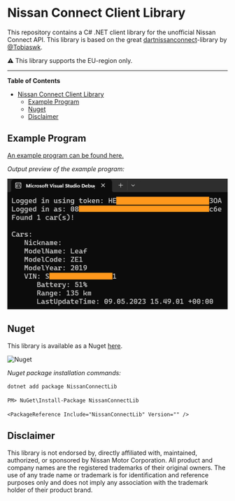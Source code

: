 # Nissan Connect Client Library

This repository contains a C# .NET client library for the unofficial Nissan Connect API. This library is based on the great [dartnissanconnect](https://gitlab.com/tobiaswkjeldsen/dartnissanconnect)-library by [@Tobiaswk](https://github.com/Tobiaswk).

⚠️ This library supports the EU-region only.

---

**Table of Contents**

- [Nissan Connect Client Library](#nissan-connect-client-library)
  - [Example Program](#example-program)
  - [Nuget](#nuget)
  - [Disclaimer](#disclaimer)


## Example Program

[An example program can be found here.](NissanConnect/NissanConnectLib.Example/Program.cs)

*Output preview of the example program:*

![](Screenshots/01-example-output.png)


## Nuget

This library is available as a Nuget [here](https://www.nuget.org/packages/NissanConnectLib).

![Nuget](https://img.shields.io/nuget/v/NissanConnectLib)

*Nuget package installation commands:*
```
dotnet add package NissanConnectLib 

PM> NuGet\Install-Package NissanConnectLib

<PackageReference Include="NissanConnectLib" Version="" />
```


## Disclaimer
This library is not endorsed by, directly affiliated with, maintained, authorized, or sponsored by Nissan Motor Corporation. All product and company names are the registered trademarks of their original owners. The use of any trade name or trademark is for identification and reference purposes only and does not imply any association with the trademark holder of their product brand.
